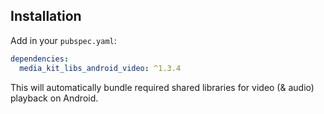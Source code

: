 ## Installation

Add in your `pubspec.yaml`:

```yaml
dependencies:
  media_kit_libs_android_video: ^1.3.4
```

This will automatically bundle required shared libraries for video (& audio) playback on Android.
